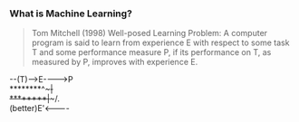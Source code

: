 ### What is Machine Learning?

> Tom Mitchell (1998) Well-posed Learning Problem: A computer program is said to learn from experience E with respect to some task T and some performance measure P, if its performance on T, as measured by P, improves with experience E. 

--(T)-->E---->P<br>
********^~~~~~|<br>
********|~~~~~/.<br>
(better)E'<----<br>
